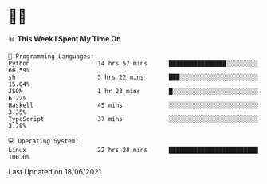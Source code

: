 # 👨‍💻
<!--START_SECTION:waka-->
📊 **This Week I Spent My Time On** 

```text
💬 Programming Languages: 
Python                   14 hrs 57 mins      ████████████████░░░░░░░░░   66.59% 
sh                       3 hrs 22 mins       ███░░░░░░░░░░░░░░░░░░░░░░   15.04% 
JSON                     1 hr 23 mins        █░░░░░░░░░░░░░░░░░░░░░░░░   6.22% 
Haskell                  45 mins             ░░░░░░░░░░░░░░░░░░░░░░░░░   3.35% 
TypeScript               37 mins             ░░░░░░░░░░░░░░░░░░░░░░░░░   2.78%

💻 Operating System: 
Linux                    22 hrs 28 mins      █████████████████████████   100.0%

```


 Last Updated on 18/06/2021
<!--END_SECTION:waka-->
